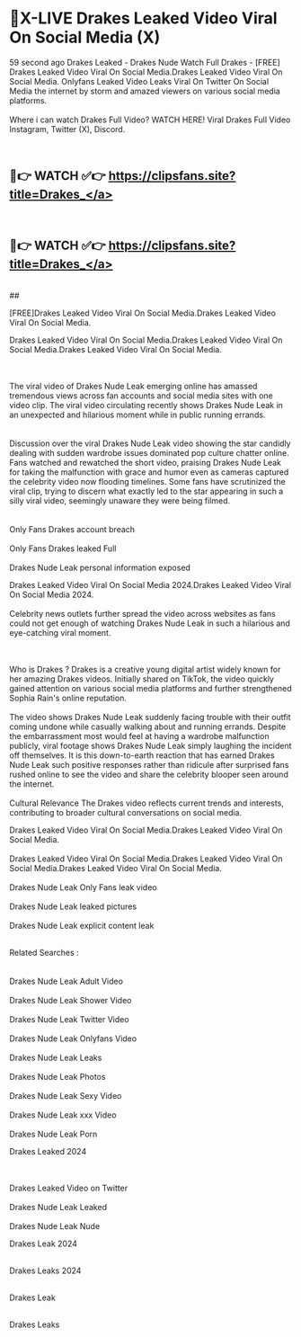 # 🔴X-LIVE Drakes  Leaked Video Viral On Social Media (X)<br>


59 second ago Drakes  Leaked  - Drakes  Nude  Watch Full Drakes  - [FREE] Drakes  Leaked Video Viral On Social Media.Drakes  Leaked Video Viral On Social Media.   Onlyfans Leaked Video Leaks Viral On Twitter On Social Media the internet by storm and amazed viewers on various social media platforms. <br><br>
Where i can watch Drakes  Full Video? WATCH HERE! Viral Drakes  Full Video Instagram, Twitter (X), Discord. <br>


 <br>

##  🔴👉 WATCH ✅👉  <a href="https://clipsfans.site?title=Drakes_&ref=git">https://clipsfans.site?title=Drakes_</a> <br>
  <br>

##  🔴👉 WATCH ✅👉  <a href="https://clipsfans.site?title=Drakes_&ref=git">https://clipsfans.site?title=Drakes_</a> <br>
  <br>
  ##



[FREE]Drakes  Leaked Video Viral On Social Media.Drakes  Leaked Video Viral On Social Media. <br>

Drakes  Leaked Video Viral On Social Media.Drakes  Leaked Video Viral On Social Media.Drakes  Leaked Video Viral On Social Media. <br>


  <br>

  <br>
The viral video of Drakes  Nude Leak emerging online has amassed tremendous views across fan accounts and social media sites with one video clip. The viral video circulating recently shows Drakes  Nude Leak in an unexpected and hilarious moment while in public running errands.<br>
<br>


<br>
Discussion over the viral Drakes  Nude Leak video showing the star candidly dealing with sudden wardrobe issues dominated pop culture chatter online. Fans watched and rewatched the short video, praising Drakes  Nude Leak for taking the malfunction with grace and humor even as cameras captured the celebrity video now flooding timelines. Some fans have scrutinized the viral clip, trying to discern what exactly led to the star appearing in such a silly viral video, seemingly unaware they were being filmed.<br>
<br>
<br> 
Only Fans Drakes  account breach<br>
<br>
Only Fans Drakes  leaked Full <br>
<br>
Drakes  Nude Leak personal information exposed<br>

Drakes  Leaked Video Viral On Social Media 2024.Drakes  Leaked Video Viral On Social Media 2024. <br>
<br>
Celebrity news outlets further spread the video across websites as fans could not get enough of watching Drakes  Nude Leak in such a hilarious and eye-catching viral moment.<br>
<br>

<br>
Who is Drakes ? Drakes  is a creative young digital artist widely known for her amazing Drakes  videos. Initially shared on TikTok, the video quickly gained attention on various social media platforms and further strengthened Sophia Rain's online reputation.<br>
<br>
The video shows Drakes  Nude Leak suddenly facing trouble with their outfit coming undone while casually walking about and running errands. Despite the embarrassment most would feel at having a wardrobe malfunction publicly, viral footage shows Drakes  Nude Leak simply laughing the incident off themselves. It is this down-to-earth reaction that has earned Drakes  Nude Leak such positive responses rather than ridicule after surprised fans rushed online to see the video and share the celebrity blooper seen around the internet.<br>
<br>
Cultural Relevance The Drakes  video reflects current trends and interests, contributing to broader cultural conversations on social media.<br>

Drakes  Leaked Video Viral On Social Media.Drakes  Leaked Video Viral On Social Media.<br>
<br>
Drakes  Leaked Video Viral On Social Media.Drakes  Leaked Video Viral On Social Media.Drakes  Leaked Video Viral On Social Media.<br>
<br>
Drakes  Nude Leak Only Fans leak video<br>
<br>
Drakes  Nude Leak leaked pictures<br>
<br>
Drakes  Nude Leak explicit content leak<br>


<br>
Related Searches :<br>
<br>

<br>
Drakes  Nude Leak Adult Video<br>
<br>
Drakes  Nude Leak Shower Video<br>
<br>
Drakes  Nude Leak Twitter Video<br>
<br>
Drakes  Nude Leak Onlyfans Video<br>
<br>
Drakes  Nude Leak Leaks<br>
<br>
Drakes  Nude Leak Photos<br>

<br>
Drakes  Nude Leak Sexy Video<br>
<br>
Drakes  Nude Leak xxx Video<br>
<br>
Drakes  Nude Leak Porn<br>

Drakes   Leaked 2024 <br> <br>
<br>

Drakes  Leaked Video on Twitter <br>
<br>
Drakes  Nude Leak Leaked<br>
<br>
Drakes  Nude Leak Nude<br>


Drakes   Leak 2024 <br> <br>



Drakes   Leaks 2024 <br> <br>



 
Drakes   Leak<br> <br>



Drakes   Leaks<br> <br>





</p>




 



</p>










